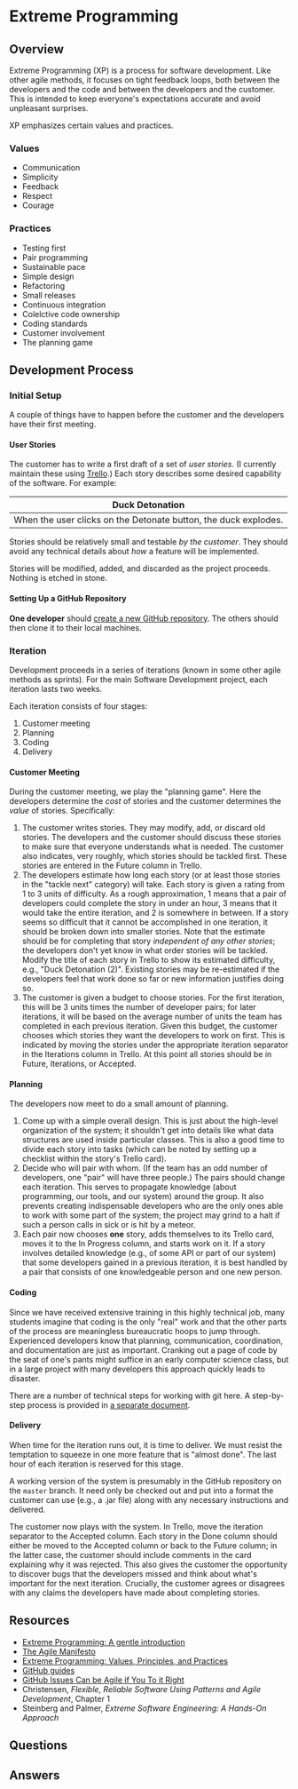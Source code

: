 # Extreme Programming
## Overview
Extreme Programming (XP) is a process for software development. Like other agile methods, it focuses on tight feedback loops, both between the developers and the code and between the developers and the customer. This is intended to keep everyone's expectations accurate and avoid unpleasant surprises.

XP emphasizes certain values and practices.

### Values

* Communication
* Simplicity
* Feedback
* Respect
* Courage

### Practices

* Testing first
* Pair programming
* Sustainable pace
* Simple design
* Refactoring
* Small releases
* Continuous integration
* Colelctive code ownership
* Coding standards
* Customer involvement
* The planning game

## Development Process
### Initial Setup
A couple of things have to happen before the customer and the developers have their first meeting.
#### User Stories
The customer has to write a first draft of a set of *user stories*. (I currently maintain these using [Trello](https://trello.com/).) Each story describes some desired capability of the software. For example:

| Duck Detonation |
|-|
|When the user clicks on the Detonate button, the duck explodes.|

Stories should be relatively small and testable *by the customer*. They should avoid any technical details about *how* a feature will be implemented.

Stories will be modified, added, and discarded as the project proceeds. Nothing is etched in stone.
#### Setting Up a GitHub Repository
**One developer** should [create a new GitHub repository](setting_up_github.md). The others should then clone it to their local machines.
### Iteration
Development proceeds in a series of iterations (known in some other agile methods as sprints). For the main Software Development project, each iteration lasts two weeks.

Each iteration consists of four stages:
1. Customer meeting
1. Planning
1. Coding
1. Delivery
#### Customer Meeting
During the customer meeting, we play the "planning game". Here the developers determine the *cost* of stories and the customer determines the *value* of stories. Specifically:
1. The customer writes stories. They may modify, add, or discard old stories. The developers and the customer should discuss these stories to make sure that everyone understands what is needed. The customer also indicates, very roughly, which stories should be tackled first. These stories are entered in the Future column in Trello.
1. The developers estimate how long each story (or at least those stories in the "tackle next" category) will take. Each story is given a rating from 1 to 3 units of difficulty. As a rough approximation, 1 means that a pair of developers could complete the story in under an hour, 3 means that it would take the entire iteration, and 2 is somewhere in between. If a story seems so difficult that it cannot be accomplished in one iteration, it should be broken down into smaller stories. Note that the estimate should be for completing that story *independent of any other stories*; the developers don't yet know in what order stories will be tackled. Modify the title of each story in Trello to show its estimated difficulty, e.g., "Duck Detonation (2)". Existing stories may be re-estimated if the developers feel that work done so far or new information justifies doing so.
1. The customer is given a budget to choose stories. For the first iteration, this will be 3 units times the number of developer pairs; for later iterations, it will be based on the average number of units the team has completed in each previous iteration. Given this budget, the customer chooses which stories they want the developers to work on first. This is indicated by moving the stories under the appropriate iteration separator in the Iterations column in Trello. At this point all stories should be in Future, Iterations, or Accepted.

#### Planning
The developers now meet to do a small amount of planning.
1. Come up with a simple overall design. This is just about the high-level organization of the system; it shouldn't get into details like what data structures are used inside particular classes. This is also a good time to divide each story into tasks (which can be noted by setting up a checklist within the story's Trello card).
1. Decide who will pair with whom. (If the team has an odd number of developers, one "pair" will have three people.) The pairs should change each iteration. This serves to propagate knowledge (about programming, our tools, and our system) around the group. It also prevents creating indispensable developers who are the only ones able to work with some part of the system; the project may grind to a halt if such a person calls in sick or is hit by a meteor.
1. Each pair now chooses **one** story, adds themselves to its Trello card, moves it to the In Progress column, and starts work on it. If a story involves detailed knowledge (e.g., of some API or part of our system) that some developers gained in a previous iteration, it is best handled by a pair that consists of one knowledgeable person and one new person.
#### Coding
Since we have received extensive training in this highly technical job, many students imagine that coding is the only "real" work and that the other parts of the process are meaningless bureaucratic hoops to jump through. Experienced developers know that planning, communication, coordination, and documentation are just as important. Cranking out a page of code by the seat of one's pants might suffice in an early computer science class, but in a large project with many developers this approach quickly leads to disaster.

There are a number of technical steps for working with git here. A step-by-step process is provided in [a separate document](xp_coding_steps.md).
#### Delivery
When time for the iteration runs out, it is time to deliver. We must resist the temptation to squeeze in one more feature that is "almost done". The last hour of each iteration is reserved for this stage.

A working version of the system is presumably in the GitHub repository on the `master` branch. It need only be checked out and put into a format the customer can use (e.g., a .jar file) along with any necessary instructions and delivered.

The customer now plays with the system. In Trello, move the iteration separator to the Accepted column. Each story in the Done column should either be moved to the Accepted column or back to the Future column; in the latter case, the customer should include comments in the card explaining why it was rejected. This also gives the customer the opportunity to discover bugs that the developers missed and think about what's important for the next iteration. Crucially, the customer agrees or disagrees with any claims the developers have made about completing stories.
## Resources
- [Extreme Programming: A gentle introduction](http://www.extremeprogramming.org/)
- [The Agile Manifesto](https://agilemanifesto.org/)
- [Extreme Programming: Values, Principles, and Practices](https://www.altexsoft.com/blog/business/extreme-programming-values-principles-and-practices/)
- [GitHub guides](https://guides.github.com/)
- [GitHub Issues Can be Agile if You To it Right](https://zube.io/blog/agile-project-management-workflow-for-github-issues/)
- Christensen, *Flexible, Reliable Software Using Patterns and Agile Development*, Chapter 1
- Steinberg and Palmer, *Extreme Software Engineering: A Hands-On Approach*
## Questions
## Answers
